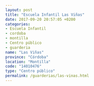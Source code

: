 ```yaml
---
layout: post
title: "Escuela Infantil Las Viñas"
date: 2017-09-20 20:57:05 +0200
categories:
- Escuela Infantil
- cordoba
- montilla
- Centro público
- guarderia
name: "Las Viñas"
province: "Córdoba"
location: "Montilla"
code: "14010476"
type: "Centro público"
permalink: /guarderias/las-vinas.html
---
```

